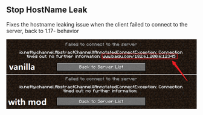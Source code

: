 ## Stop HostName Leak

Fixes the hostname leaking issue when the client failed to connect to the server, back to 1.17- behavior

![screenshot](screenshot.png)
